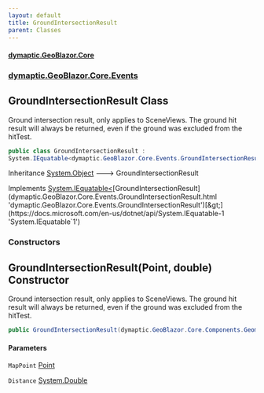 ```yaml
---
layout: default
title: GroundIntersectionResult
parent: Classes
---
```

#### [dymaptic.GeoBlazor.Core](index.html 'index')
### [dymaptic.GeoBlazor.Core.Events](index.html#dymaptic.GeoBlazor.Core.Events 'dymaptic.GeoBlazor.Core.Events')

## GroundIntersectionResult Class

Ground intersection result, only applies to SceneViews. The ground hit result will always be returned, even if the ground was excluded from the hitTest.

```csharp
public class GroundIntersectionResult :
System.IEquatable<dymaptic.GeoBlazor.Core.Events.GroundIntersectionResult>
```

Inheritance [System.Object](https://docs.microsoft.com/en-us/dotnet/api/System.Object 'System.Object') &#129106; GroundIntersectionResult

Implements [System.IEquatable&lt;](https://docs.microsoft.com/en-us/dotnet/api/System.IEquatable-1 'System.IEquatable`1')[GroundIntersectionResult](dymaptic.GeoBlazor.Core.Events.GroundIntersectionResult.html 'dymaptic.GeoBlazor.Core.Events.GroundIntersectionResult')[&gt;](https://docs.microsoft.com/en-us/dotnet/api/System.IEquatable-1 'System.IEquatable`1')
### Constructors

<a name='dymaptic.GeoBlazor.Core.Events.GroundIntersectionResult.GroundIntersectionResult(dymaptic.GeoBlazor.Core.Components.Geometries.Point,double)'></a>

## GroundIntersectionResult(Point, double) Constructor

Ground intersection result, only applies to SceneViews. The ground hit result will always be returned, even if the ground was excluded from the hitTest.

```csharp
public GroundIntersectionResult(dymaptic.GeoBlazor.Core.Components.Geometries.Point MapPoint, double Distance);
```
#### Parameters

<a name='dymaptic.GeoBlazor.Core.Events.GroundIntersectionResult.GroundIntersectionResult(dymaptic.GeoBlazor.Core.Components.Geometries.Point,double).MapPoint'></a>

`MapPoint` [Point](dymaptic.GeoBlazor.Core.Components.Geometries.Point.html 'dymaptic.GeoBlazor.Core.Components.Geometries.Point')

<a name='dymaptic.GeoBlazor.Core.Events.GroundIntersectionResult.GroundIntersectionResult(dymaptic.GeoBlazor.Core.Components.Geometries.Point,double).Distance'></a>

`Distance` [System.Double](https://docs.microsoft.com/en-us/dotnet/api/System.Double 'System.Double')
